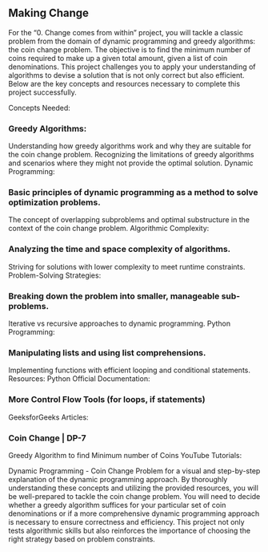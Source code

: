 ## Making Change
For the “0. Change comes from within” project, you will tackle a classic problem from the domain of dynamic programming and greedy algorithms: the coin change problem. The objective is to find the minimum number of coins required to make up a given total amount, given a list of coin denominations. This project challenges you to apply your understanding of algorithms to devise a solution that is not only correct but also efficient. Below are the key concepts and resources necessary to complete this project successfully.

Concepts Needed:
### Greedy Algorithms:

Understanding how greedy algorithms work and why they are suitable for the coin change problem.
Recognizing the limitations of greedy algorithms and scenarios where they might not provide the optimal solution.
Dynamic Programming:

### Basic principles of dynamic programming as a method to solve optimization problems.
The concept of overlapping subproblems and optimal substructure in the context of the coin change problem.
Algorithmic Complexity:

### Analyzing the time and space complexity of algorithms.
Striving for solutions with lower complexity to meet runtime constraints.
Problem-Solving Strategies:

### Breaking down the problem into smaller, manageable sub-problems.
Iterative vs recursive approaches to dynamic programming.
Python Programming:

### Manipulating lists and using list comprehensions.
Implementing functions with efficient looping and conditional statements.
Resources:
Python Official Documentation:

### More Control Flow Tools (for loops, if statements)
GeeksforGeeks Articles:

### Coin Change | DP-7
Greedy Algorithm to find Minimum number of Coins
YouTube Tutorials:

Dynamic Programming - Coin Change Problem for a visual and step-by-step explanation of the dynamic programming approach.
By thoroughly understanding these concepts and utilizing the provided resources, you will be well-prepared to tackle the coin change problem. You will need to decide whether a greedy algorithm suffices for your particular set of coin denominations or if a more comprehensive dynamic programming approach is necessary to ensure correctness and efficiency. This project not only tests algorithmic skills but also reinforces the importance of choosing the right strategy based on problem constraints.
